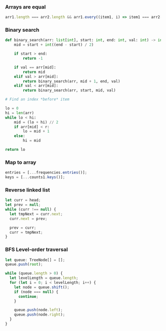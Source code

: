 ### Arrays are equal

```typescript
arr1.length === arr2.length && arr1.every((item1, i) => item1 === arr2[i]);
```

### Binary search

```python
def binary_search(arr: list[int], start: int, end: int, val: int) -> int:
    mid = start + int((end - start) / 2)

    if start > end:
        return -1

    if val == arr[mid]:
        return mid
    elif val > arr[mid]:
        return binary_search(arr, mid + 1, end, val)
    elif val < arr[mid]:
        return binary_search(arr, start, mid, val)
```

```python
# Find an index *before* item

lo = 0
hi = len(arr)
while lo < hi:
    mid = (lo + hi) // 2
    if arr[mid] < r:
        lo = mid + 1
    else:
        hi = mid

return lo
```

### Map to array

```typescript
entries = [...frequencies.entries()];
keys = [...counts1.keys()];
```

### Reverse linked list

```typescript
let curr = head;
let prev = null;
while (curr !== null) {
  let tmpNext = curr.next;
  curr.next = prev;

  prev = curr;
  curr = tmpNext;
}
```

### BFS Level-order traversal

```typescript
let queue: TreeNode[] = [];
queue.push(root);

while (queue.length > 0) {
  let levelLength = queue.length;
  for (let i = 0; i < levelLength; i++) {
    let node = queue.shift();
    if (node === null) {
      continue;
    }

    queue.push(node.left);
    queue.push(node.right);
  }
}
```
